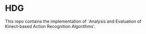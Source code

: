 # HDG

This repo contains the implementation of `Analysis and Evaluation of Kinect-based Action Recognition Algorithms'.

